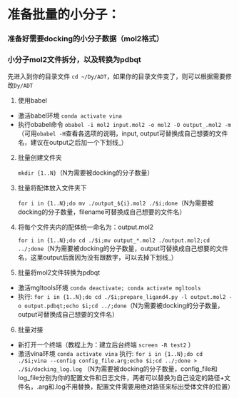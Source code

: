 # 准备批量的小分子：

### 准备好需要docking的小分子数据（mol2格式）
### 小分子mol2文件拆分，以及转换为pdbqt

先进入到你的目录文件 `cd ~/Dy/ADT`，如果你的目录文件变了，则可以根据需要修改`Dy/ADT`

1. 使用babel 
   
  - 激活babel环境 `conda activate vina`
  - 执行obabel命令 `obabel -i mol2 input.mol2 -o mol2 -O output_.mol2 -m`（可用`obabel -H`查看各选项的说明，input, output可替换成自己想要的文件名，建议在output之后加一个下划线_）
  
2. 批量创建文件夹 
   
   `mkdir {1..N}`（N为需要被docking的分子数量）

3. 批量将配体放入文件夹下 
   
   `for i in {1..N};do mv ./output_${i}.mol2 ./$i;done`（N为需要被docking的分子数量，filename可替换成自己想要的文件名）

4. 将每个文件夹内的配体统一命名为：output.mol2

   `for i in {1..N};do cd ./$i;mv output_*.mol2 ./output.mol2;cd ../;done`（N为需要被docking的分子数量，output可替换成自己想要的文件名，这里output后面因为没有跟数字，可以去掉下划线_）

5. 批量将mol2文件转换为pdbqt
  - 激活mgltools环境  `conda deactivate; conda activate mgltools`
  - 执行: `for i in {1..N};do cd ./$i;prepare_ligand4.py -l output.mol2 -o output.pdbqt;echo $i;cd ../;done`（N为需要被docking的分子数量，output可替换成自己想要的文件名）

6. 批量对接
  - 新打开一个终端（教程上为：建立后台终端 `screen -R test2` ）
  - 激活vina环境  `conda activate vina`
  执行: `for i in {1..N};do cd ./$i;vina --config config_file.arg;echo $i;cd ../;done > ./$i/docking_log.log` （N为需要被docking的分子数量，config_file和log_file分别为你的配置文件和日志文件，两者可以替换为自己设定的路径+文件名，.arg和.log不用替换，配置文件需要用绝对路径来标出受体文件的位置）
   

  
  

